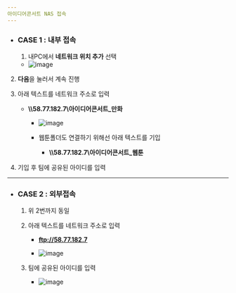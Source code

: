 ```yaml
---
아이디어콘서트 NAS 접속
---
```


* ### CASE 1 : 내부 접속

  1. 내PC에서 **네트워크 위치 추가** 선택
   * ![image](https://user-images.githubusercontent.com/24423415/62987402-99f88780-be7a-11e9-925c-97ae86055407.png)
  
2. **다음**을 눌러서 계속 진행
  
3. 아래 텍스트를 네트워크 주소로 입력
     * **\\\58.77.182.7\아이디어콘서트_만화**
       
       * ![image](https://user-images.githubusercontent.com/24423415/62987485-fc518800-be7a-11e9-9964-cc9eb6e77b4c.png)
     
       * 웹툰폴더도 연결하기 위해선 아래 텍스트를 기입		
         * **\\\58.77.182.7\아이디어콘서트_웹툰**	

  4. 기입 후 팀에 공유된 아이디를 입력

---

* ### CASE 2 : 외부접속

  1. 위 2번까지 동일

  2. 아래 텍스트를 네트워크 주소로 입력

     * **ftp://58.77.182.7** 

     * ![image](https://user-images.githubusercontent.com/24423415/62987718-1fc90280-be7c-11e9-9cf9-271686902d21.png)

  3. 팀에 공유된 아이디를 입력

     * ![image](https://user-images.githubusercontent.com/24423415/62987747-38391d00-be7c-11e9-880f-78cf635f1830.png)

       
